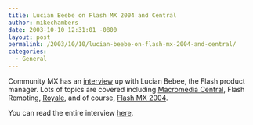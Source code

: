 ```yaml
---
title: Lucian Beebe on Flash MX 2004 and Central
author: mikechambers
date: 2003-10-10 12:31:01 -0800
layout: post
permalink: /2003/10/10/lucian-beebe-on-flash-mx-2004-and-central/
categories:
  - General
---
```



Community MX has an [interview][1] up with Lucian Bebee, the Flash product manager. Lots of topics are covered including [Macromedia Central][2], Flash Remoting, [Royale][3], and of course, [Flash MX 2004][4].

You can read the entire interview [here][1].

 [1]: http://www.communitymx.com/content/article.cfm?cid=A326E0BFDB5DFD79&print=true
 [2]: http://www.macromedia.com/go/central
 [3]: http://www.macromedia.com/cfusion/search/index.cfm?loc=en_us&term=royale
 [4]: http://www.macromedia.com/software/flash/